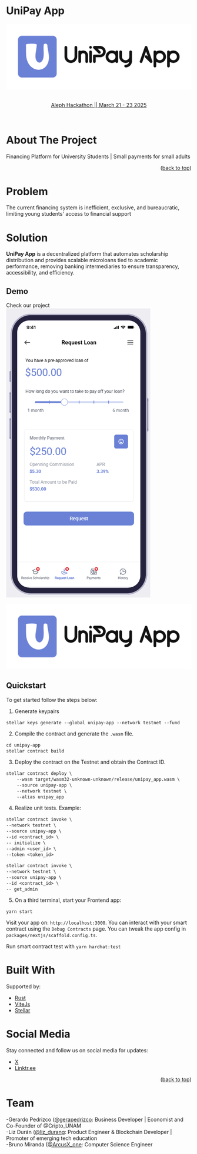 # UniPay App

<a name="readme-top"></a>

<div align="center">
  <a href="https://github.com/liz-durang/unipay-app">
    <img src="https://github.com/liz-durang/unipay-app/blob/main/logo-unipay-app.png">
  </a>

<br/>
<br/>
<p align="center">
  <a href="https://dorahacks.io/hackathon/aleph25/detail">Aleph Hackathon || March 21 - 23 2025</a>
</p>
</div>

<br />
<!-- ABOUT THE PROJECT -->

# About The Project

Financing Platform for University Students | Small payments for small adults


<p align="right">(<a href="#readme-top">back to top</a>)</p>

# Problem

The current financing system is inefficient, exclusive, and bureaucratic, limiting young students' access to financial support


# Solution

**UniPay App** is a decentralized platform that automates scholarship distribution and provides scalable microloans tied to academic performance, removing banking intermediaries to ensure transparency, accessibility, and efficiency.


<!-- Demo -->
## Demo
Check our project
[![Watch demo video](https://github.com/liz-durang/unipay-app/blob/main/request-loan.png)](https://www.loom.com/share/ddf44c254dea48af8ea18500959e93f8)

<a href="https://github.com/liz-durang/unipay-app">
    <img src="https://github.com/liz-durang/unipay-app/blob/main/logo-unipay-app.png">
  </a>

<!-- Quickstart-->

## Quickstart

To get started follow the steps below:


1. Generate keypairs 

```
stellar keys generate --global unipay-app --network testnet --fund
```

2. Compile the contract and generate the `.wasm` file.

```
cd unipay-app
stellar contract build
```

3. Deploy the contract on the Testnet and obtain the Contract ID.

```
stellar contract deploy \
    --wasm target/wasm32-unknown-unknown/release/unipay_app.wasm \
    --source unipay-app \
    --network testnet \
    --alias unipay_app
```

4. Realize unit tests. Example:

```
stellar contract invoke \
--network testnet \
--source unipay-app \
--id <contract_id> \
-- initialize \
--admin <user_id> \
--token <token_id>
```

```
stellar contract invoke \
--network testnet \
--source unipay-app \
--id <contract_id> \
-- get_admin 
```

5. On a third terminal, start your Frontend app:

```
yarn start
```

Visit your app on: `http://localhost:3000`. You can interact with your smart contract using the `Debug Contracts` page. You can tweak the app config in `packages/nextjs/scaffold.config.ts`.

Run smart contract test with `yarn hardhat:test`

# Built With

Supported by:

* [Rust](https://www.rust-lang.org/es/learn/get-started)
* [ViteJs](https://vite.dev/guide/)
* [Stellar](https://developers.stellar.org/)

# Social Media

Stay connected and follow us on social media for updates:

- [X](https://x.com/unipay_app)
- [Linktr.ee](https://linktr.ee/unipay_app)


<p align="right">(<a href="#readme-top">back to top</a>)</p>

# Team

-Gerardo Pedrizco ([@gerapedrizco](https://x.com/gerapedrizco): Business Developer | Economist and Co-Founder of @Cripto_UNAM
<br />
-Liz Durán  ([@liz_durang](https://x.com/liz_durang): Product Engineer & Blockchain Developer | Promoter of emerging tech education
<br />
-Bruno Miranda ([@ArcusX_one](https://x.com/ArcusX_one): Computer Science Engineer
<br />


